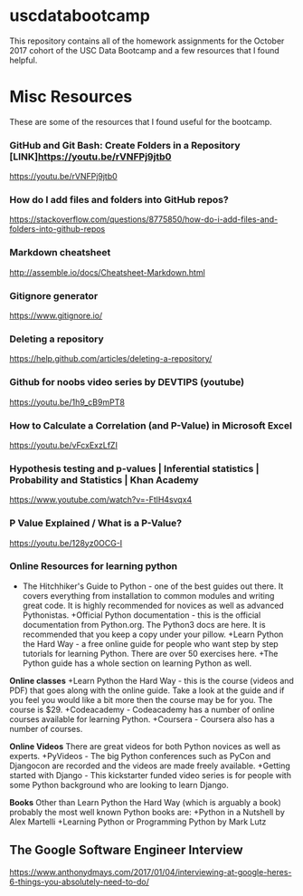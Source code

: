 # uscdatabootcamp

This repository contains all of the homework assignments for the October 2017 cohort of the USC Data Bootcamp and a few resources that I found helpful. 

# Misc Resources  
These are some of the resources that I found useful for the bootcamp.

### GitHub and Git Bash: Create Folders in a Repository [LINK]https://youtu.be/rVNFPj9jtb0
https://youtu.be/rVNFPj9jtb0

### How do I add files and folders into GitHub repos?
https://stackoverflow.com/questions/8775850/how-do-i-add-files-and-folders-into-github-repos

### Markdown cheatsheet
http://assemble.io/docs/Cheatsheet-Markdown.html

### Gitignore generator
https://www.gitignore.io/

### Deleting a repository 
https://help.github.com/articles/deleting-a-repository/

### Github for noobs video series by DEVTIPS (youtube)
https://youtu.be/1h9_cB9mPT8

### How to Calculate a Correlation (and P-Value) in Microsoft Excel
https://youtu.be/vFcxExzLfZI

### Hypothesis testing and p-values | Inferential statistics | Probability and Statistics | Khan Academy
https://www.youtube.com/watch?v=-FtlH4svqx4

### P Value Explained / What is a P-Value?
https://youtu.be/128yz0OCG-I

### Online Resources for learning python
+ The Hitchhiker's Guide to Python - one of the best guides out there. It covers everything from installation to common modules and writing great code. It is highly recommended for novices as well as advanced Pythonistas.
+Official Python documentation - this is the official documentation from Python.org. The Python3 docs are here. It is recommended that you keep a copy under your pillow.
+Learn Python the Hard Way - a free online guide for people who want step by step tutorials for learning Python. There are over 50 exercises here.
+The Python guide has a whole section on learning Python as well.

**Online classes**
+Learn Python the Hard Way - this is the course (videos and PDF) that goes along with the online guide. Take a look at the guide and if you feel you would like a bit more then the course may be for you. The course is $29.
+Codeacademy - Codeacademy has a number of online courses available for learning Python.
+Coursera - Coursera also has a number of courses.

**Online Videos**
There are great videos for both Python novices as well as experts.
+PyVideos - The big Python conferences such as PyCon and Djangocon are recorded and the videos are made freely available.
+Getting started with Django - This kickstarter funded video series is for people with some Python background who are looking to learn Django.

**Books**
Other than Learn Python the Hard Way (which is arguably a book) probably the most well known Python books are:
+Python in a Nutshell by Alex Martelli
+Learning Python or Programming Python by Mark Lutz

## The Google Software Engineer Interview
https://www.anthonydmays.com/2017/01/04/interviewing-at-google-heres-6-things-you-absolutely-need-to-do/
